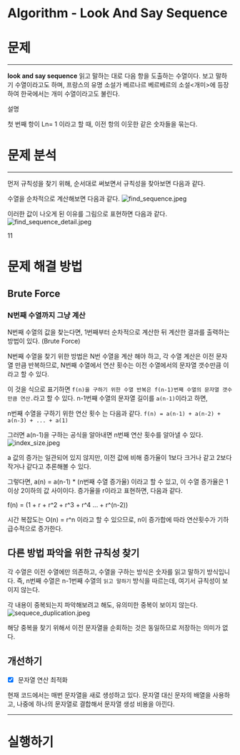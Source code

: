 # Algorithm - Look And Say Sequence

# 문제

---
**look and say sequence** 
읽고 말하는 대로 다음 항을 도출하는 수열이다. 보고 말하기 수열이라고도 하며, 프랑스의 유명 소설가 베르나르 베르베르의 소설<개미>에 등장하여 한국에서는 개미 수열이라고도 불린다.

설명

첫 번째 항이 Ln= 1 이라고 할 때, 이전 항의 이웃한 같은 숫자들을 묶는다. 


# 문제 분석

---
먼저 규칙성을 찾기 위해, 순서대로 써보면서 규칙성을 찾아보면 다음과 같다.

수열을 순차적으로 계산해보면 다음과 같다.
![find_sequence.jpeg](resource%2Ffind_sequence.jpeg)

이러한 값이 나오게 된 이유를 그림으로 표현하면 다음과 같다. 
![find_sequence_detail.jpeg](resource%2Ffind_sequence_detail.jpeg)

11
# 문제 해결 방법

## Brute Force

### N번째 수열까지 그냥 계산

N번째 수열의 값을 찾는다면, 1번째부터 순차적으로 계산한 뒤 계산한 결과를 출력하는 방법이 있다. (Brute Force)

N번째 수열을 찾기 위한 방법은 N번 수열을 계산 해야 하고, 각 수열 계산은 이전 문자열 만큼 반복하므로,
N번째 수열에서 연산 횟수는 이전 수열에서의 문자열 갯수만큼 이라고 할 수 있다.

이 것을 식으로 표기하면 `f(n)을 구하기 위한 수열 반복은 f(n-1)번째 수열의 문자열 갯수 만큼 연산.`라고 할 수 있다. n-1번째 수열의 문자열 길이를 `a(n-1)`이라고 하면,

n번째 수열을 구하기 위한 연산 횟수 는 다음과 같다. `f(n) = a(n-1) + a(n-2) + a(n-3) + ... + a(1)`

그러면 a(n-1)을 구하는 공식을 알아내면 n번째 연산 횟수를 알아낼 수 있다.
![index_size.jpeg](resource%2Findex_size.jpeg)

a 값의 증가는 일관되어 있지 않지만, 이전 값에 비해 증가율이 1보다 크거나 같고 2보다 작거나 같다고 추론해볼 수 있다.

그렇다면, a(n) = a(n-1) * (n번째 수열 증가율) 이라고 할 수 있고, 이 수열 증가율은 1이상 2이하의 값 사이이다. 증가율을 r이라고 표현하면, 다음과 같다.

f(n) = (1 + r + r^2 + r^3 + r^4 ... + r^(n-2))

시간 복잡도는 O(n) = r^n 이라고 할 수 있으므로, n이 증가합에 따라 연산횟수가 기하급수적으로 증가한다.


## 다른 방법 파악을 위한 규칙성 찾기

각 수열은 이전 수열에만 의존하고, 수열을 구하는 방식은 숫자를 읽고 말하기 방식입니다. 즉, n번째 수열은 n-1번째 수열의 `읽고 말하기` 방식을 따르는데, 여기서 규칙성이 보이지 않는다.

각 내용이 중복되는지 파악해보려고 해도, 유의미한 중복이 보이지 않는다.
![sequece_duplication.jpeg](resource%2Fsequece_duplication.jpeg)

해당 중복을 찾기 위해서 이전 문자열을 순회하는 것은 동일하므로 저장하는 의미가 없다.


## 개선하기

- [x] 문자열 연산 최적화

현재 코드에서는 매번 문자열을 새로 생성하고 있다. 문자열 대신 문자의 배열을 사용하고, 나중에 하나의 문자열로 결합해서 문자열 생성 비용을 아낀다.


---
# 실행하기




